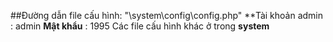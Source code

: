 ##Đường dẫn file cấu hình: "\system\config\config.php"
**Tài khoản admin	: admin
**Mật khẩu**	: 1995
Các file cấu hình khác ở trong **system**
